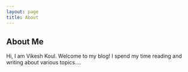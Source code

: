 ```yaml
---
layout: page
title: About
---
```


## About Me
Hi, I am Vikesh Koul. Welcome to my blog! I spend my time reading and writing about various topics....
